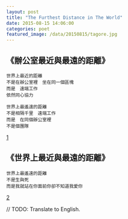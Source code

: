 ```yaml
---
layout: post
title: "The Furthest Distance in The World"
date: 2015-08-15 14:06:00
categories: poet
featured_image: /data/20150815/tagore.jpg
---
```


## 《辦公室最近與最遠的距離》
```
世界上最近的距離
不是在辦公室裡　坐在同一個區塊
而是　遠端工作
依然同心協力

世界上最遙遠的距離
不是相隔千里　遠端工作
而是　在同個辦公室裡
不是個團隊
```
[1]

## 《世界上最近與最遠的距離》
```
世界上最遙遠的距離
不是生與死
而是我就站在你面前你卻不知道我愛你
```
[2]

// TODO: Translate to English.

[1]: https://www.facebook.com/itoyxd/posts/10153079499306659
[2]: https://jagwingchan.wordpress.com/2011/07/22/%E4%B8%96%E7%95%8C%E4%B8%8A%E6%9C%80%E9%81%99%E9%81%A0%E7%9A%84%E8%B7%9D%E9%9B%A2%E9%8C%AF%E8%AD%AF%E6%9D%BF%E7%B6%B2%E4%B8%8A%E6%B5%81%E5%82%B3%E7%9A%84%E5%85%B8%E6%95%85/
